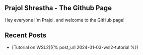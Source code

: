 ## Prajol Shrestha - The Github Page

Hey everyone I'm Prajol, and welcome to the GitHub page! 


## Recent Posts

- [Tutorial on WSL2]({% post_url 2024-01-03-wsl2-tutorial %})

